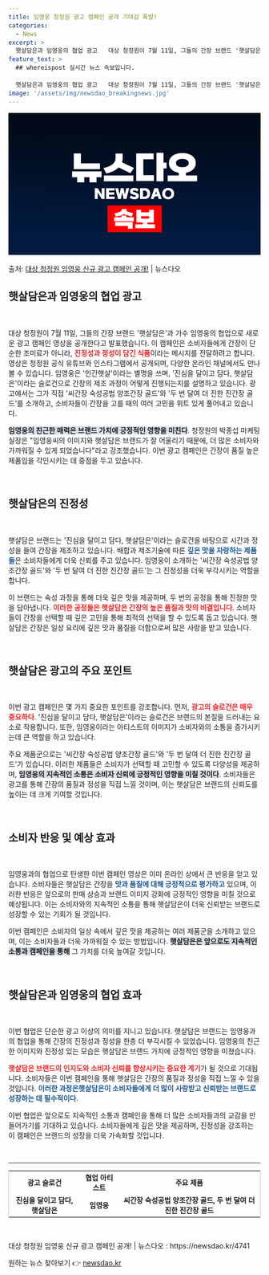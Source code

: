 ```yaml
---
title: 임영웅 청정원 광고 캠페인 공개 기대감 폭발!
categories:
  - News
excerpt: >
  햇살담은과 임영웅의 협업 광고   대상 청정원이 7월 11일, 그들의 간장 브랜드 '햇살담은'과 가수 임영웅…
feature_text: >
  ## whereispost 실시간 뉴스 속보입니다.

  햇살담은과 임영웅의 협업 광고   대상 청정원이 7월 11일, 그들의 간장 브랜드 '햇살담은'과 가수 임영웅…
image: '/assets/img/newsdao_breakingnews.jpg'
---
```


![뉴스다오 속보](/assets/img/newsdao_breakingnews.jpg)

<p>출처: <a href="https://newsdao.kr/4741" rel="dofollow">대상 청정원 임영웅 신규 광고 캠페인 공개!</a> | 뉴스다오</p>

<h2 data-ke-size="size26">햇살담은과 임영웅의 협업 광고</h2>

<p data-ke-size="size16">&nbsp;</p>  
대상 청정원이 7월 11일, 그들의 간장 브랜드 '햇살담은'과 가수 임영웅의 협업으로 새로운 광고 캠페인 영상을 공개한다고 발표했습니다. 이 캠페인은 소비자들에게 간장이 단순한 조미료가 아니라, <b><span style="color: #ee2323;">진정성과 정성이 담긴 식품</span></b>이라는 메시지를 전달하려고 합니다. 영상은 청정원 공식 유튜브와 인스타그램에서 공개되며, 다양한 온라인 채널에서도 만나볼 수 있습니다. 임영웅은 '인간햇살'이라는 별명을 쓰며, '진심을 달이고 담다, 햇살담은'이라는 슬로건으로 간장의 제조 과정이 어떻게 진행되는지를 설명하고 있습니다. 광고에서는 그가 직접 '씨간장 숙성공법 양조간장 골드'와 '두 번 달여 더 진한 진간장 골드'를 소개하고, 소비자들이 간장을 고를 때의 여러 고민을 위트 있게 풀어내고 있습니다.

<b><span style="background-color: #21538527;">임영웅의 친근한 매력은 브랜드 가치에 긍정적인 영향을 미친다</span></b>. 청정원의 박종섭 마케팅실장은 "임영웅씨의 이미지와 햇살담은 브랜드가 잘 어울리기 때문에, 더 많은 소비자와 가까워질 수 있게 되었습니다"라고 강조했습니다. 이번 광고 캠페인은 간장이 품질 높은 제품임을 각인시키는 데 중점을 두고 있습니다.

<p data-ke-size="size16">&nbsp;</p>  
<h2 data-ke-size="size26">햇살담은의 진정성</h2>

<p data-ke-size="size16">&nbsp;</p>  
햇살담은 브랜드는 '진심을 달이고 담다, 햇살담은'이라는 슬로건을 바탕으로 시간과 정성을 들여 간장을 제조하고 있습니다. 배합과 제조기술에 따른 <b><span style="color: #1a5490;">깊은 맛을 자랑하는 제품들</span></b>은 소비자들에게 더욱 신뢰를 주고 있습니다. 임영웅이 소개하는 '씨간장 숙성공법 양조간장 골드'와 '두 번 달여 더 진한 진간장 골드'는 그 진정성을 더욱 부각시키는 역할을 합니다.

이 브랜드는 숙성 과정을 통해 더욱 깊은 맛을 제공하며, 두 번의 공정을 통해 진정한 맛을 담아냅니다. <b><span style="color: #ee2323;">이러한 공정들은 햇살담은 간장의 높은 품질과 맛의 비결입니다</span></b>. 소비자들이 간장을 선택할 때 깊은 고민을 통해 최적의 선택을 할 수 있도록 돕고 있습니다. 햇살담은 간장은 일상 요리에 깊은 맛과 품질을 더함으로써 많은 사랑을 받고 있습니다.

<p data-ke-size="size16">&nbsp;</p>  
<h2 data-ke-size="size26">햇살담은 광고의 주요 포인트</h2>

<p data-ke-size="size16">&nbsp;</p>  
이번 광고 캠페인은 몇 가지 중요한 포인트를 강조합니다. 먼저, <b><span style="color: #ee2323;">광고의 슬로건은 매우 중요하다</span></b>. '진심을 달이고 담다, 햇살담은'이라는 슬로건은 브랜드의 본질을 드러내는 요소로 작용합니다. 또한, 임영웅이라는 아티스트의 이미지가 소비자와의 소통을 증가시키는데 큰 역할을 하고 있습니다.

주요 제품군으로는 '씨간장 숙성공법 양조간장 골드'와 '두 번 달여 더 진한 진간장 골드'가 있습니다. 이러한 제품들은 소비자가 선택할 때 고민할 수 있도록 다양성을 제공하며, <b><span style="background-color: #21538527;">임영웅의 지속적인 소통은 소비자 신뢰에 긍정적인 영향을 미칠 것이다</span></b>. 소비자들은 광고를 통해 간장의 품질과 정성을 직접 느낄 것이며, 이는 햇살담은 브랜드의 신뢰도를 높이는 데 크게 기여할 것입니다.

<p data-ke-size="size16">&nbsp;</p>  
<h2 data-ke-size="size26">소비자 반응 및 예상 효과</h2>

<p data-ke-size="size16">&nbsp;</p>  
임영웅과의 협업으로 탄생한 이번 캠페인 영상은 이미 온라인 상에서 큰 반응을 얻고 있습니다. 소비자들은 햇살담은 간장을 <b><span style="color: #1a5490;">맛과 품질에 대해 긍정적으로 평가하고</span></b> 있으며, 이러한 반응은 앞으로의 판매 상승과 브랜드 이미지 강화에 긍정적인 영향을 미칠 것으로 예상됩니다. 이는 소비자와의 지속적인 소통을 통해 햇살담은이 더욱 신뢰받는 브랜드로 성장할 수 있는 기회가 될 것입니다.

이번 캠페인은 소비자의 일상 속에서 깊은 맛을 제공하는 여러 제품군을 소개하고 있으며, 이는 소비자들과 더욱 가까워질 수 있는 방법입니다. <b><span style="background-color: #21538527;">햇살담은은 앞으로도 지속적인 소통과 캠페인을 통해</span></b> 그 가치를 더욱 높여갈 것입니다.

<p data-ke-size="size16">&nbsp;</p>  
<h2 data-ke-size="size26">햇살담은과 임영웅의 협업 효과</h2>

<p data-ke-size="size16">&nbsp;</p>  
이번 협업은 단순한 광고 이상의 의미를 지니고 있습니다. 햇살담은 브랜드는 임영웅과의 협업을 통해 간장의 진정성과 정성을 한층 더 부각시킬 수 있었습니다. 임영웅의 친근한 이미지와 진정성 있는 모습은 햇살담은 브랜드 가치에 긍정적인 영향을 미쳤습니다. 

<b><span style="color: #ee2323;">햇살담은 브랜드의 인지도와 소비자 신뢰를 향상시키는 중요한 계기</span></b>가 될 것으로 기대됩니다. 소비자들은 이번 캠페인을 통해 햇살담은 간장의 품질과 정성을 직접 느낄 수 있을 것입니다. <b><span style="color: #1a5490;">이러한 과정은햇살담은이 소비자들에게 더 많이 사랑받고 신뢰받는 브랜드로 성장하는 데 필수적이다</span></b>. 

이번 협업은 앞으로도 지속적인 소통과 캠페인을 통해 더 많은 소비자들과의 교감을 만들어가기를 기대하고 있습니다. 소비자들에게 깊은 맛을 제공하며, 진정성을 강조하는 이 캠페인은 브랜드의 성장을 더욱 가속화할 것입니다. 

<p data-ke-size="size16">&nbsp;</p>  
<hr>  
<table style="width: 100%; border-collapse: collapse; border: 1px solid #ccc;">  
    <tr>  
        <td style="text-align: center; height: 17px;"><b>광고 슬로건</b></td>  
        <td style="text-align: center; height: 17px;"><b>협업 아티스트</b></td>  
        <td style="text-align: center; height: 17px;"><b>주요 제품</b></td>  
    </tr>  
    <tr>  
        <td style="text-align: center; height: 17px;"><b>진심을 달이고 담다, 햇살담은</b></td>  
        <td style="text-align: center; height: 17px;"><b>임영웅</b></td>  
        <td style="text-align: center; height: 17px;"><b>씨간장 숙성공법 양조간장 골드, 두 번 달여 더 진한 진간장 골드</b></td>  
    </tr>  
</table>  
<p data-ke-size="size16">&nbsp;</p>  
대상 청정원 임영웅 신규 광고 캠페인 공개! | 뉴스다오  : https://newsdao.kr/4741 

원하는 뉴스 찾아보기 👉 <a href="https://newsdao.kr" rel="dofollow">newsdao.kr</a>



